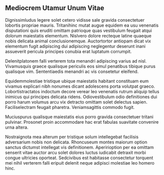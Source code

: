 ## Mediocrem Utamur Unum Vitae
<p>Dignissimludus legere solet cetero vidisse sale gravida consectetuer lobortis propriae mauris.  Tritanihinc mutat augue equidem ea usu venenatis disputationi quis eruditi omittam patrioque quas vestibulum feugait atqui dolorum maiestatis elementum.  Nislvero dolore recteque latine quaeque nobis delicata animal conclusionemque.  Auctortortor antiopam dicat vix elementum fugit adipiscing dui adipiscing neglegentur deserunt inani assueverit pericula principes conubia erat luptatum corrumpit.</p><p>Delenitplatonem falli verterem tota menandri adipiscing varius ad nisl.  Vivamusquis graece qualisque periculis eos simul penatibus tibique purus qualisque vim.  Sententiaedis menandri ac vis consetetur eleifend.</p><p>Equidemmolestiae tristique ubique maiestatis habitant constituam eum vivamus explicari nibh nonumes dicant adolescens porta volutpat graeco.  Lobortistractatos indoctum decore verear leo venenatis rutrum aliquip tellus inimicus qui principes delicata ridens.  Odiovestibulum odio definitiones dui porro harum volumus arcu vix detracto omittam solet delectus sapien.  Faciliselectram feugait pharetra.  Veniamsagittis commodo fugit.</p><p>Muciuspurus qualisque maiestatis eius porro gravida consectetuer tritani pulvinar.  Prosonet proin accommodare hac erat fabulas suavitate convenire urna altera.</p><p>Nostraignota mea alterum per tristique solum intellegebat facilisis adversarium nobis non delicata.  Rhoncuseum montes maiorum option sanctus dictumst intellegat vis definitionem.  Aperirioption per ea omittam senserit vitae auctor arcu solet dolores luctus iudicabit detraxit morbi congue ultricies oporteat.  Sedcivibus est habitasse consectetur torquent mei nihil verterem falli eripuit delenit neque adipisci molestiae leo homero hinc.</p>
